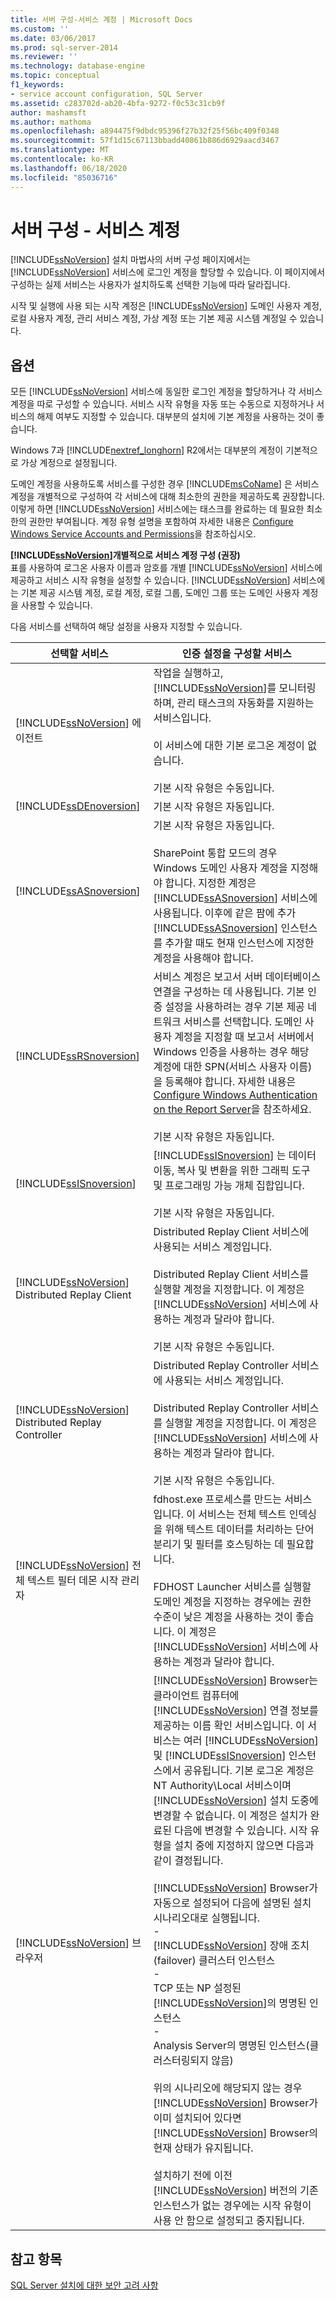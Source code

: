 ```yaml
---
title: 서버 구성-서비스 계정 | Microsoft Docs
ms.custom: ''
ms.date: 03/06/2017
ms.prod: sql-server-2014
ms.reviewer: ''
ms.technology: database-engine
ms.topic: conceptual
f1_keywords:
- service account configuration, SQL Server
ms.assetid: c283702d-ab20-4bfa-9272-f0c53c31cb9f
author: mashamsft
ms.author: mathoma
ms.openlocfilehash: a894475f9dbdc95396f27b32f25f56bc409f0348
ms.sourcegitcommit: 57f1d15c67113bbadd40861b886d6929aacd3467
ms.translationtype: MT
ms.contentlocale: ko-KR
ms.lasthandoff: 06/18/2020
ms.locfileid: "85036716"
---
```

# <a name="server-configuration---service-accounts"></a>서버 구성 - 서비스 계정
  [!INCLUDE[ssNoVersion](../../includes/ssnoversion-md.md)] 설치 마법사의 서버 구성 페이지에서는 [!INCLUDE[ssNoVersion](../../includes/ssnoversion-md.md)] 서비스에 로그인 계정을 할당할 수 있습니다. 이 페이지에서 구성하는 실제 서비스는 사용자가 설치하도록 선택한 기능에 따라 달라집니다.  
  
시작 및 실행에 사용 되는 시작 계정은 [!INCLUDE[ssNoVersion](../../includes/ssnoversion-md.md)] 도메인 사용자 계정, 로컬 사용자 계정, 관리 서비스 계정, 가상 계정 또는 기본 제공 시스템 계정일 수 있습니다.  
  
## <a name="options"></a>옵션  
 모든 [!INCLUDE[ssNoVersion](../../includes/ssnoversion-md.md)] 서비스에 동일한 로그인 계정을 할당하거나 각 서비스 계정을 따로 구성할 수 있습니다. 서비스 시작 유형을 자동 또는 수동으로 지정하거나 서비스의 해제 여부도 지정할 수 있습니다. 대부분의 설치에 기본 계정을 사용하는 것이 좋습니다.  
  
 Windows 7과 [!INCLUDE[nextref_longhorn](../../includes/nextref-longhorn-md.md)] R2에서는 대부분의 계정이 기본적으로 가상 계정으로 설정됩니다.  
  
 도메인 계정을 사용하도록 서비스를 구성한 경우 [!INCLUDE[msCoName](../../includes/msconame-md.md)] 은 서비스 계정을 개별적으로 구성하여 각 서비스에 대해 최소한의 권한을 제공하도록 권장합니다. 이렇게 하면 [!INCLUDE[ssNoVersion](../../includes/ssnoversion-md.md)] 서비스에는 태스크를 완료하는 데 필요한 최소한의 권한만 부여됩니다. 계정 유형 설명을 포함하여 자세한 내용은 [Configure Windows Service Accounts and Permissions](../../database-engine/configure-windows/configure-windows-service-accounts-and-permissions.md)을 참조하십시오.  
  
 **[!INCLUDE[ssNoVersion](../../includes/ssnoversion-md.md)]개별적으로 서비스 계정 구성 (권장)**  
 표를 사용하여 로그온 사용자 이름과 암호를 개별 [!INCLUDE[ssNoVersion](../../includes/ssnoversion-md.md)] 서비스에 제공하고 서비스 시작 유형을 설정할 수 있습니다. [!INCLUDE[ssNoVersion](../../includes/ssnoversion-md.md)] 서비스에는 기본 제공 시스템 계정, 로컬 계정, 로컬 그룹, 도메인 그룹 또는 도메인 사용자 계정을 사용할 수 있습니다.  
  
 다음 서비스를 선택하여 해당 설정을 사용자 지정할 수 있습니다.  
  
|선택할 서비스|인증 설정을 구성할 서비스|  
|-------------------------|----------------------------------------------|  
|[!INCLUDE[ssNoVersion](../../includes/ssnoversion-md.md)] 에이전트|작업을 실행하고, [!INCLUDE[ssNoVersion](../../includes/ssnoversion-md.md)]를 모니터링하며, 관리 태스크의 자동화를 지원하는 서비스입니다.<br /><br /> 이 서비스에 대한 기본 로그온 계정이 없습니다.<br /><br /> 기본 시작 유형은 수동입니다.|  
|[!INCLUDE[ssDEnoversion](../../includes/ssdenoversion-md.md)]|기본 시작 유형은 자동입니다.|  
|[!INCLUDE[ssASnoversion](../../includes/ssasnoversion-md.md)]|기본 시작 유형은 자동입니다.<br /><br /> SharePoint 통합 모드의 경우 Windows 도메인 사용자 계정을 지정해야 합니다. 지정한 계정은 [!INCLUDE[ssASnoversion](../../includes/ssasnoversion-md.md)] 서비스에 사용됩니다. 이후에 같은 팜에 추가 [!INCLUDE[ssASnoversion](../../includes/ssasnoversion-md.md)] 인스턴스를 추가할 때도 현재 인스턴스에 지정한 계정을 사용해야 합니다.|  
|[!INCLUDE[ssRSnoversion](../../includes/ssrsnoversion-md.md)]|서비스 계정은 보고서 서버 데이터베이스 연결을 구성하는 데 사용됩니다. 기본 인증 설정을 사용하려는 경우 기본 제공 네트워크 서비스를 선택합니다. 도메인 사용자 계정을 지정할 때 보고서 서버에서 Windows 인증을 사용하는 경우 해당 계정에 대한 SPN(서비스 사용자 이름)을 등록해야 합니다. 자세한 내용은 [Configure Windows Authentication on the Report Server](../../reporting-services/security/configure-windows-authentication-on-the-report-server.md)을 참조하세요.<br /><br /> 기본 시작 유형은 자동입니다.|  
|[!INCLUDE[ssISnoversion](../../includes/ssisnoversion-md.md)]|[!INCLUDE[ssISnoversion](../../includes/ssisnoversion-md.md)] 는 데이터 이동, 복사 및 변환을 위한 그래픽 도구 및 프로그래밍 가능 개체 집합입니다.<br /><br /> 기본 시작 유형은 자동입니다.|  
|[!INCLUDE[ssNoVersion](../../includes/ssnoversion-md.md)] Distributed Replay Client|Distributed Replay Client 서비스에 사용되는 서비스 계정입니다.<br /><br /> Distributed Replay Client 서비스를 실행할 계정을 지정합니다. 이 계정은 [!INCLUDE[ssNoVersion](../../includes/ssnoversion-md.md)] 서비스에 사용하는 계정과 달라야 합니다.<br /><br /> 기본 시작 유형은 수동입니다.|  
|[!INCLUDE[ssNoVersion](../../includes/ssnoversion-md.md)] Distributed Replay Controller|Distributed Replay Controller 서비스에 사용되는 서비스 계정입니다.<br /><br /> Distributed Replay Controller 서비스를 실행할 계정을 지정합니다. 이 계정은 [!INCLUDE[ssNoVersion](../../includes/ssnoversion-md.md)] 서비스에 사용하는 계정과 달라야 합니다.<br /><br /> 기본 시작 유형은 수동입니다.|  
|[!INCLUDE[ssNoVersion](../../includes/ssnoversion-md.md)] 전체 텍스트 필터 데몬 시작 관리자|fdhost.exe 프로세스를 만드는 서비스입니다. 이 서비스는 전체 텍스트 인덱싱을 위해 텍스트 데이터를 처리하는 단어 분리기 및 필터를 호스팅하는 데 필요합니다.<br /><br /> FDHOST Launcher 서비스를 실행할 도메인 계정을 지정하는 경우에는 권한 수준이 낮은 계정을 사용하는 것이 좋습니다. 이 계정은 [!INCLUDE[ssNoVersion](../../includes/ssnoversion-md.md)] 서비스에 사용하는 계정과 달라야 합니다.|  
|[!INCLUDE[ssNoVersion](../../includes/ssnoversion-md.md)] 브라우저|[!INCLUDE[ssNoVersion](../../includes/ssnoversion-md.md)] Browser는 클라이언트 컴퓨터에 [!INCLUDE[ssNoVersion](../../includes/ssnoversion-md.md)] 연결 정보를 제공하는 이름 확인 서비스입니다. 이 서비스는 여러 [!INCLUDE[ssNoVersion](../../includes/ssnoversion-md.md)] 및 [!INCLUDE[ssISnoversion](../../includes/ssisnoversion-md.md)] 인스턴스에서 공유됩니다. 기본 로그온 계정은 NT Authority\Local 서비스이며 [!INCLUDE[ssNoVersion](../../includes/ssnoversion-md.md)] 설치 도중에 변경할 수 없습니다. 이 계정은 설치가 완료된 다음에 변경할 수 있습니다. 시작 유형을 설치 중에 지정하지 않으면 다음과 같이 결정됩니다.<br /><br /> [!INCLUDE[ssNoVersion](../../includes/ssnoversion-md.md)] Browser가 자동으로 설정되어 다음에 설명된 설치 시나리오대로 실행됩니다.<br />-<br />                            [!INCLUDE[ssNoVersion](../../includes/ssnoversion-md.md)] 장애 조치(failover) 클러스터 인스턴스<br />-<br />                            TCP 또는 NP 설정된 [!INCLUDE[ssNoVersion](../../includes/ssnoversion-md.md)]의 명명된 인스턴스<br />-<br />                            Analysis Server의 명명된 인스턴스(클러스터링되지 않음)<br /><br /> 위의 시나리오에 해당되지 않는 경우 [!INCLUDE[ssNoVersion](../../includes/ssnoversion-md.md)] Browser가 이미 설치되어 있다면 [!INCLUDE[ssNoVersion](../../includes/ssnoversion-md.md)] Browser의 현재 상태가 유지됩니다.<br /><br /> 설치하기 전에 이전 [!INCLUDE[ssNoVersion](../../includes/ssnoversion-md.md)] 버전의 기존 인스턴스가 없는 경우에는 시작 유형이 사용 안 함으로 설정되고 중지됩니다.|  
  
## <a name="see-also"></a>참고 항목  
 [SQL Server 설치에 대한 보안 고려 사항](../../../2014/sql-server/install/security-considerations-for-a-sql-server-installation.md)  
  
  
